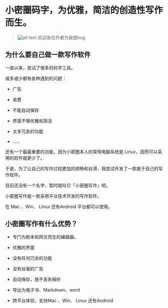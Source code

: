 # 小密圈码字，为优雅，简洁的创造性写作而生。

> ![alt text](https://s3.bmp.ovh/imgs/2021/11/0ac68db29370b739.jpg)
> 欢迎各位作者为我提bug

## 为什么要自己做一款写作软件

一直以来，尝试了很多的码字工具。

或多或少都有各种遇到的问题：

- 广告

- 收费

- 不能自动保存

- 界面不够优雅和简洁

- 太多冗余的功能

- ……

还有一个最最重要的功能，因为小密圈本人的常用电脑系统是 Linux，因而可以采用的软件就更少了。

于是，为了让自己的写作过程更加的顺畅和丝滑，我尝试开发了一款属于自己的写作软件。

目前还没有一个名字，暂时就叫它「小密圈写作」吧。

小密圈写作是一款采用平台技术开发的写作软件。

在 Mac 、Win、 Linux 还有Android 平台都可以使用。

## 小密圈写作有什么优势？

- 专门为剧本和网文而生的编辑器。

- 优雅的界面

- 没有任何冗余的功能

- 没有丝毫的广告

- 自动保存，绝不丢失稿件

- 导出为电子书、Markdown、word

- 跨平台体验，支持Mac 、Win、 Linux 还有Android


